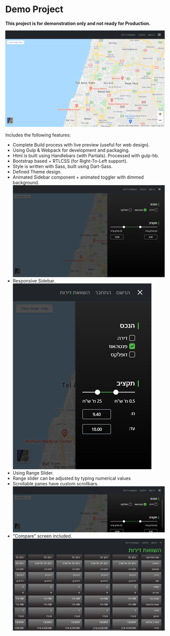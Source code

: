 # Demo Project
**This project is for demonstration only and not ready for Production.**

![01](screenshots/01.png?raw=true)

Includes the following features:

- Complete Build process with live preview (useful for web design).
- Using Gulp & Webpack for development and packaging.
- Html is built using Handlebars (with Partials). Processed with gulp-hb.
- Bootstrap based + RTLCSS (for Right-To-Left support).
- Style is written with Sass, built using Dart-Sass.
- Defined Theme design.
- Animated Sidebar component + animated toggler with dimmed background.
![02](screenshots/02.png?raw=true)
- Responsive Sidebar.
![03](screenshots/04.png?raw=true)
- Using Range Slider.
- Range slider can be adjusted by typing numerical values
- Scrollable panes have custom scrollbars.
![04](screenshots/03.png?raw=true)
- "Compare" screen included.
![05](screenshots/05.png?raw=true)
